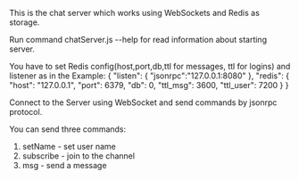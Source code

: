 This is the chat server which works using WebSockets and Redis as storage.

Run command chatServer.js --help for read information about starting server.

You have to set Redis config(host,port,db,ttl for messages, ttl for logins) and listener as in the Example:
{
	"listen": {
		"jsonrpc":"127.0.0.1:8080"
	},
	"redis": {
		"host": "127.0.0.1",
		"port": 6379,
		"db": 0,
		"ttl_msg": 3600,
		"ttl_user": 7200
	}
}

Connect to the Server using WebSocket and send commands by jsonrpc protocol.

You can send three commands:
1. setName - set user name
2. subscribe - join to the channel
3. msg - send a message